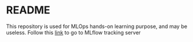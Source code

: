# README
This repository is used for MLOps hands-on learning purpose, and may be useless.
Follow this [link](https://dagshub.com/nhatminh297/scenetext_mlops.mlflow/#/experiments/1?searchFilter=&orderByKey=attributes.start_time&orderByAsc=false&startTime=ALL&lifecycleFilter=Active&modelVersionFilter=All+Runs&datasetsFilter=W10%3D) to go to MLflow tracking server
